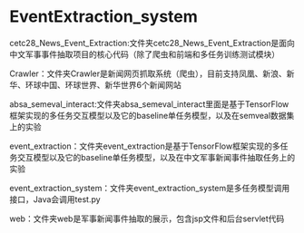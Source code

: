 # EventExtraction_system
cetc28_News_Event_Extraction:文件夹cetc28_News_Event_Extraction是面向中文军事事件抽取项目的核心代码（除了爬虫和前端和多任务训练测试模块）

Crawler：文件夹Crawler是新闻网页抓取系统（爬虫），目前支持凤凰、新浪、新华、环球中国、环球世界、新华世界6个新闻网站

absa_semeval_interact:文件夹absa_semeval_interact里面是基于TensorFlow框架实现的多任务交互模型以及它的baseline单任务模型，以及在semveal数据集上的实验

event_extraction：文件夹event_extraction是基于TensorFlow框架实现的多任务交互模型以及它的baseline单任务模型，以及在中文军事新闻事件抽取任务上的实验

event_extraction_system：文件夹event_extraction_system是多任务模型调用接口，Java会调用test.py

web：文件夹web是军事新闻事件抽取的展示，包含jsp文件和后台servlet代码
